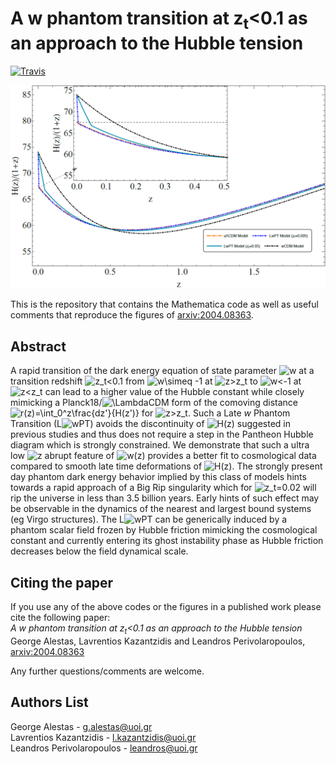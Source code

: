 # A w phantom transition at z<sub>t</sub><0.1 as an approach to the Hubble tension

[![Travis](https://img.shields.io/badge/language-Mathematica-green.svg)]()

<p align="center">
<img src="preview.png" width="900" title="preview" />
</p>

This is the repository that contains the Mathematica code as well as useful comments that reproduce the figures of [arxiv:2004.08363](https://arxiv.org/pdf/2004.08363.pdf).

## Abstract
A rapid transition of the dark energy equation of state parameter ![$w$](https://render.githubusercontent.com/render/math?math=%24w%24) at a transition redshift ![$z_t<0.1$](https://render.githubusercontent.com/render/math?math=%24z_t%20%3C%200.1%24) from ![$w\simeq -1$](https://render.githubusercontent.com/render/math?math=%24w%5Csimeq%20-1%24) at ![$z>z_t$](https://render.githubusercontent.com/render/math?math=%24z%20%3E%20z_t%24) to ![$w<-1$](https://render.githubusercontent.com/render/math?math=%24w%20%3C%20-1%24) at ![$z<z_t$](https://render.githubusercontent.com/render/math?math=%24z%20%3C%20z_t%24) can lead to a higher value of the Hubble constant while closely mimicking a Planck18/![$\Lambda$](https://render.githubusercontent.com/render/math?math=%24%5CLambda%24)CDM form of the comoving distance  ![$r(z)=\int_0^z\frac{dz'}{H(z')}$](https://render.githubusercontent.com/render/math?math=%24r(z)%3D%5Cint_0%5E%7Bz%7D%5Cfrac%7Bdz'%7D%7BH(z')%7D%24) for ![$z>z_t$](https://render.githubusercontent.com/render/math?math=%24z%20%3E%20z_t%24). Such a Late $w$ Phantom Transition (L![$w$](https://render.githubusercontent.com/render/math?math=%24w%24)PT) avoids the discontinuity of ![$H(z)$](https://render.githubusercontent.com/render/math?math=%24H(z)%24) suggested in previous studies and thus does not require a step in the Pantheon Hubble diagram which is strongly constrained. We demonstrate that such a ultra low ![$z$](https://render.githubusercontent.com/render/math?math=%24z%24) abrupt feature of ![$w(z)$](https://render.githubusercontent.com/render/math?math=%24w(z)%24) provides a better fit to cosmological data compared to smooth late time deformations of ![$H(z)$](https://render.githubusercontent.com/render/math?math=%24H(z)%24).  The strongly present day phantom dark energy behavior implied by this class of models hints towards a rapid approach of a Big Rip singularity which for ![$z_t=0.02$](https://render.githubusercontent.com/render/math?math=%24z_t%3D0.02%24) will rip the universe in less than 3.5 billion years. Early hints of such effect may be observable in the dynamics of the nearest and largest bound systems (eg Virgo structures). The L![$w$](https://render.githubusercontent.com/render/math?math=%24w%24)PT can be generically induced by a phantom scalar field frozen by Hubble friction mimicking the cosmological constant and currently entering its ghost instability phase as Hubble friction decreases below the field dynamical scale.


## Citing the paper 
If you use any of the above codes or the figures in a published work please cite the following paper:
<br>*A w phantom transition at z<sub>t</sub><0.1 as an approach to the Hubble tension*
<br>George Alestas, Lavrentios Kazantzidis and Leandros Perivolaropoulos, [arxiv:2004.08363](https://arxiv.org/pdf/2004.08363.pdf)

Any further questions/comments are welcome.


## Authors List
George Alestas - <g.alestas@uoi.gr>
<br>Lavrentios Kazantzidis - <l.kazantzidis@uoi.gr>
<br>Leandros Perivolaropoulos - <leandros@uoi.gr>
